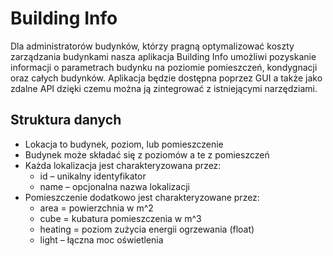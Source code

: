# Building Info
Dla administratorów budynków, którzy pragną optymalizować koszty zarządzania budynkami  nasza aplikacja Building Info umożliwi pozyskanie informacji o parametrach budynku na poziomie pomieszczeń, kondygnacji oraz całych budynków. Aplikacja będzie dostępna poprzez GUI a także jako zdalne API dzięki czemu można ją zintegrować z istniejącymi narzędziami.

## Struktura danych
* Lokacja to budynek, poziom, lub pomieszczenie
* Budynek może składać się z poziomów a te z pomieszczeń
* Każda lokalizacja jest charakteryzowana przez:
   - id – unikalny identyfikator
   - name – opcjonalna nazwa lokalizacji
* Pomieszczenie dodatkowo jest charakteryzowane przez:
   - area = powierzchnia w m^2
   - cube = kubatura pomieszczenia w m^3
   - heating = poziom zużycia energii ogrzewania (float)
   - light – łączna moc oświetlenia
   
